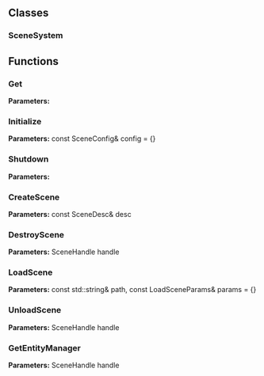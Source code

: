 
## Classes

### SceneSystem




## Functions

### Get



**Parameters:** 

### Initialize



**Parameters:** const SceneConfig& config = {}

### Shutdown



**Parameters:** 

### CreateScene



**Parameters:** const SceneDesc& desc

### DestroyScene



**Parameters:** SceneHandle handle

### LoadScene



**Parameters:** const std::string& path, const LoadSceneParams& params = {}

### UnloadScene



**Parameters:** SceneHandle handle

### GetEntityManager



**Parameters:** SceneHandle handle
